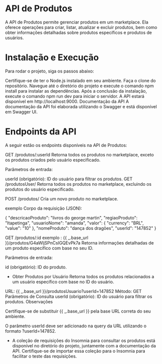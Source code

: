 # API de Produtos
A API de Produtos permite gerenciar produtos em um marketplace. Ela oferece operações para criar, listar, atualizar e excluir produtos, bem como obter informações detalhadas sobre produtos específicos e produtos de usuários.

# Instalação e Execução
Para rodar o projeto, siga os passos abaixo:

Certifique-se de ter o Node.js instalado em seu ambiente.
Faça o clone do repositório.
Navegue até o diretório do projeto e execute o comando npm install para instalar as dependências.
Após a conclusão da instalação, execute o comando npm run dev para iniciar o servidor.
A API estará disponível em http://localhost:9000.
Documentação da API
A documentação da API foi elaborada utilizando o Swagger e está disponível em Swagger UI.

# Endpoints da API
A seguir estão os endpoints disponíveis na API de Produtos:

GET /produtos/:userId
Retorna todos os produtos no marketplace, exceto os produtos criados pelo usuário especificado.

Parâmetros de entrada:

userId (obrigatório): ID do usuário para filtrar os produtos.
GET /produtosUser/
Retorna todos os produtos no marketplace, excluindo os produtos do usuário especificado.

POST /produtos/
Cria um novo produto no marketplace.

exemplo Corpo da requisição (JSON):

{
  "descricaoProduto": "livros do george martin",
  "regiaoProduto": "Itapetinga",
  "usuarioNome": "amanda",
  "valor": {
    "currency": "BRL",
    "value": "10"
  },
  "nomeProduto": "dança dos dragões",
  "userId": "147852"
}

GET /produtos/:id exemplo : {{ _.base_url }}/produtos/G4aWljSPnCsIGQEvPk7a
Retorna informações detalhadas de um produto específico com base no seu ID.

Parâmetros de entrada:

id (obrigatório): ID do produto.

* Obter Produtos por Usuário
Retorna todos os produtos relacionados a um usuário específico com base no ID do usuário.

URL: {{ _.base_url }}/produtosUsuario?userId=147852
Método: GET
Parâmetros de Consulta
userId (obrigatório): ID do usuário para filtrar os produtos.
Observações

Certifique-se de substituir {{ _.base_url }} pela base URL correta do seu ambiente.

O parâmetro userId deve ser adicionado na query da URL utilizando o formato ?userId=147852.

 * A coleção de requisições do Insomnia para consultar os produtos está disponível no diretório do projeto, juntamente com a documentação da API. Certifique-se de importar essa coleção para o Insomnia para facilitar o teste das requisições.

